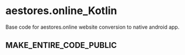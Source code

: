 # aestores.online_Kotlin
Base code for aestores.online website conversion to native android app.


## MAKE_ENTIRE_CODE_PUBLIC
